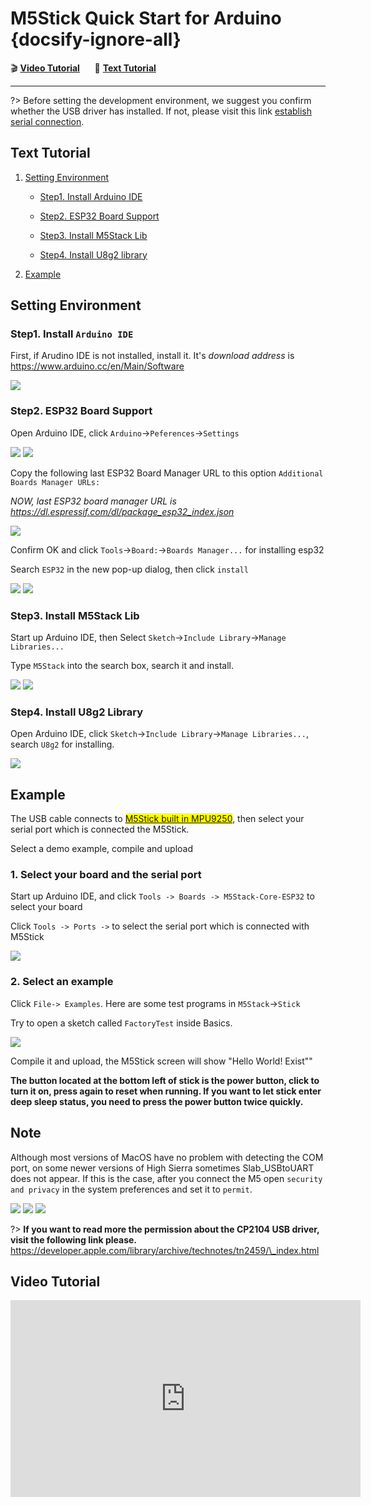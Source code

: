 # M5Stick Quick Start for Arduino {docsify-ignore-all}

:clapper: **[Video Tutorial](#Video-Tutorial)**&nbsp;&nbsp;&nbsp;&nbsp;&nbsp;&nbsp;:memo: **[Text Tutorial](#Text-Tutorial)**

***

?> Before setting the development environment, we suggest you confirm whether the USB driver has installed. If not, please visit this link [establish serial connection](/en/related_documents/establish_serial_connection).

## Text Tutorial

1. [Setting Environment](#setting-environment)

    - [Step1. Install Arduino IDE](#step1-install-arduino-ide)

    - [Step2. ESP32 Board Support](#step2-esp32-board-support)

    - [Step3. Install M5Stack Lib](#step3-install-m5stack-lib)

    - [Step4. Install U8g2 library](#Step4-Install-U8g2-library)

2. [Example](#example)

## Setting Environment

### Step1. Install `Arduino IDE`

First, if Arudino IDE is not installed, install it. It's *download address* is https://www.arduino.cc/en/Main/Software

<img src="assets/img/getting_started_pics/m5stack_core/get_started_with_arduino_m5core/mac/macOS_download_arduino_ide.png">

### Step2. ESP32 Board Support

Open Arduino IDE, click `Arduino`->`Peferences`->`Settings`

<img src="assets/img/getting_started_pics/m5stack_core/get_started_with_arduino_m5core/mac/quick_start_arduino_mac_01.png">

<img src="assets/img/getting_started_pics/m5stack_core/get_started_with_arduino_m5core/mac/quick_start_arduino_mac_02.png">

Copy the following last ESP32 Board Manager URL to this option `Additional Boards Manager URLs: `

*NOW, last ESP32 board manager URL is https://dl.espressif.com/dl/package_esp32_index.json*

<img src="assets/img/getting_started_pics/m5stack_core/get_started_with_arduino_m5core/mac/quick_start_arduino_mac_03.png">

Confirm OK and click `Tools`->`Board:`->`Boards Manager...` for installing esp32

Search `ESP32` in the new pop-up dialog, then click `install`

<img src="assets/img/getting_started_pics/m5stack_core/get_started_with_arduino_m5core/mac/quick_start_arduino_mac_04.png">

<img src="assets/img/getting_started_pics/m5stack_core/get_started_with_arduino_m5core/mac/quick_start_arduino_mac_05.png">

### Step3. Install M5Stack Lib

Start up Arduino IDE, then Select `Sketch`->`Include Library`->`Manage Libraries...`

Type `M5Stack` into the search box, search it and install.

<img src="assets/img/getting_started_pics/m5stack_core/get_started_with_arduino_m5core/windows/quick_start_arduino_win_06.png">

<img src="assets/img/getting_started_pics/m5stack_core/get_started_with_arduino_m5core/windows/quick_start_arduino_win_07.png">

### Step4. Install U8g2 Library

Open Arduino IDE, click `Sketch`->`Include Library`->`Manage Libraries...`, search `U8g2` for installing.

<img src="assets/img/getting_started_pics/m5stack_core/get_started_with_m5stick/install_u8g2.png">

## Example

The USB cable connects to <mark>[M5Stick built in MPU9250](https://ae01.alicdn.com/kf/HTB1pICNXznuK1RkSmFPq6AuzFXa1.jpg)</mark>, then select your serial port which is connected the M5Stick.

Select a demo example, compile and upload

### 1. Select your board and the serial port

Start up Arduino IDE, and click `Tools -> Boards -> M5Stack-Core-ESP32` to select your board

Click `Tools -> Ports ->` to select the serial port which is connected with M5Stick

<img src="assets/img/getting_started_pics/m5stack_core/get_started_with_arduino_m5core/mac/quick_start_arduino_mac_10.png">

### 2. Select an example

Click `File-> Examples`. Here are some test programs in `M5Stack`->`Stick`

Try to open a sketch called `FactoryTest` inside Basics.

<img src="assets/img/getting_started_pics/m5stick/m5stick_quick_start_arduino_mac_01.png">

Compile it and upload, the M5Stick screen will show "Hello World! Exist""

**The button located at the bottom left of stick is the power button, click to turn it on, press again to reset when running. If you want to let stick enter deep sleep status, you need to press the power button twice quickly.**

## Note

Although most versions of MacOS have no problem with detecting the COM port, on some newer versions of High Sierra sometimes Slab\_USBtoUART does not appear. If this is the case, after you connect the M5 open `security and privacy` in the system preferences and set it to `permit`.

<img src="assets/img/getting_started_pics/m5stack_core/get_started_with_arduino_m5core/mac/macOS_security_and_privacy.png">

<img src="assets/img/getting_started_pics/m5stack_core/get_started_with_arduino_m5core/mac/macOS_security_and_privacy_01.png">

<img src="assets/img/getting_started_pics/m5stack_core/get_started_with_arduino_m5core/mac/macOS_security_and_privacy_02.png">

?> **If you want to read more the permission about the CP2104 USB driver, visit the following link please.** https://developer.apple.com/library/archive/technotes/tn2459/\_index.html

## Video Tutorial

<!-- **Windows** -->

<iframe width="560" height="315" src="https://www.youtube.com/embed/U2es-l4z2Zg" frameborder="0" allow="accelerometer; autoplay; encrypted-media; gyroscope; picture-in-picture" allowfullscreen></iframe>